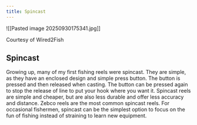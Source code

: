 ```yaml
---
title: Spincast
---
```

![[Pasted image 20250930175341.jpg]]

Courtesy of Wired2Fish
## Spincast
Growing up, many of my first fishing reels were spincast. They are simple, as they have an enclosed design and simple press button. The button is pressed and then released when casting. The button can be pressed again to stop the release of line to put your hook where you want it. Spincast reels are simple and cheaper, but are also less durable and offer less accuracy and distance. Zebco reels are the most common spincast reels. For occasional fishermen, spincast can be the simplest option to focus on the fun of fishing instead of straining to learn new equipment.